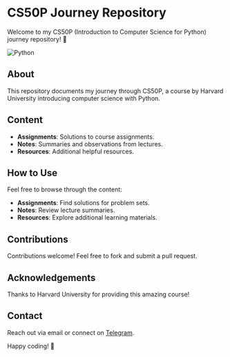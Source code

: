 # CS50P Journey Repository

Welcome to my CS50P (Introduction to Computer Science for Python) journey repository! 🐍

![Python](https://www.freecodecamp.org/news/content/images/2023/05/cs50python.png)

## About

This repository documents my journey through CS50P, a course by Harvard University introducing computer science with Python.

## Content

- **Assignments**: Solutions to course assignments.
- **Notes**: Summaries and observations from lectures.
- **Resources**: Additional helpful resources.

## How to Use

Feel free to browse through the content:
- **Assignments**: Find solutions for problem sets.
- **Notes**: Review lecture summaries.
- **Resources**: Explore additional learning materials.

## Contributions

Contributions welcome! Feel free to fork and submit a pull request.

## Acknowledgements

Thanks to Harvard University for providing this amazing course!

## Contact

Reach out via email or connect on [Telegram](https://t.me/nati0333).

Happy coding! 🚀

